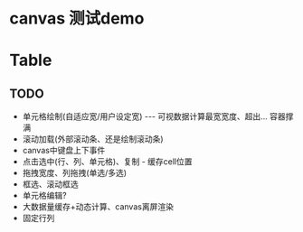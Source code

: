 # canvas 测试demo


# Table
## TODO
- 单元格绘制(自适应宽/用户设定宽) --- 可视数据计算最宽宽度、超出... 容器撑满
- 滚动加载(外部滚动条、还是绘制滚动条)
- canvas中键盘上下事件
- 点击选中(行、列、单元格)、复制 - 缓存cell位置
- 拖拽宽度、列拖拽(单选/多选)
- 框选、滚动框选
- 单元格编辑?
- 大数据量缓存+动态计算、canvas离屏渲染
- 固定行列